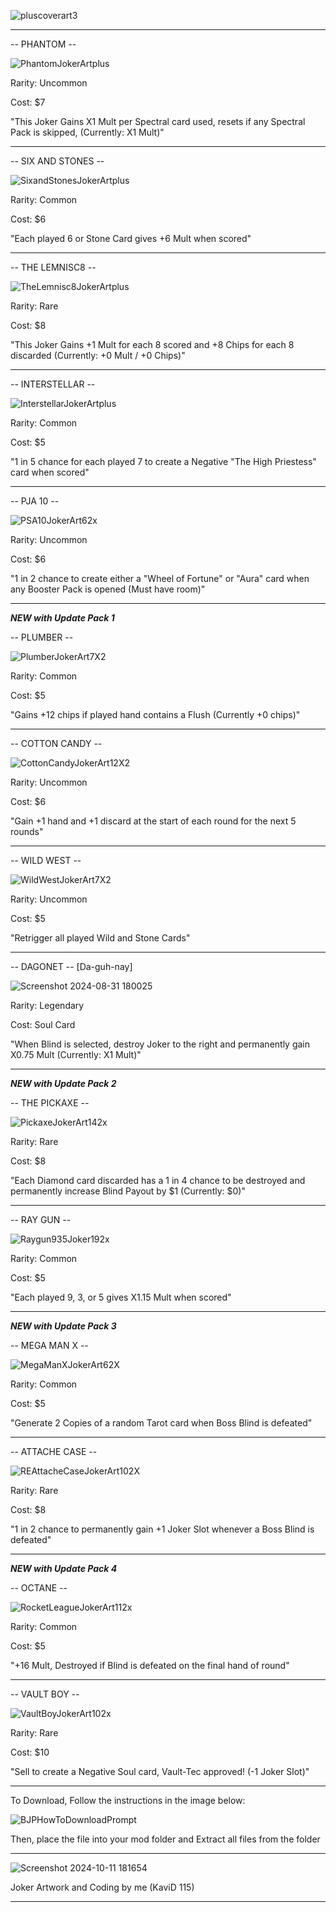 ![pluscoverart3](https://github.com/user-attachments/assets/4031b049-2573-4b3a-8c95-9862d122c974)

-----

-- PHANTOM --

![PhantomJokerArtplus](https://github.com/user-attachments/assets/a2e1ab8a-fbbd-4159-98a9-65e037c1797a)                                                    

Rarity: Uncommon

Cost: $7

"This Joker Gains X1 Mult per Spectral card used, resets if any Spectral Pack is skipped, (Currently: X1 Mult)"

------

-- SIX AND STONES --

![SixandStonesJokerArtplus](https://github.com/user-attachments/assets/89d69034-e9dd-432c-9f5f-b09da2a9e0be)

Rarity: Common

Cost: $6

"Each played 6 or Stone Card gives +6 Mult when scored"

-----

-- THE LEMNISC8 --

![TheLemnisc8JokerArtplus](https://github.com/user-attachments/assets/9bab7b90-4d8e-4a9f-b33e-1afc9137f5b7)

Rarity: Rare 

Cost: $8

"This Joker Gains +1 Mult for each 8 scored and +8 Chips for each 8 discarded (Currently: +0 Mult / +0 Chips)"

-----

-- INTERSTELLAR --

![InterstellarJokerArtplus](https://github.com/user-attachments/assets/4ff16e35-1bee-4ec8-86e0-eb1c47833196)

Rarity: Common 

Cost: $5

"1 in 5 chance for each played 7 to create a Negative "The High Priestess" card when scored"

-----

-- PJA 10 --

![PSA10JokerArt62x](https://github.com/user-attachments/assets/b12388c0-2a52-4fb5-9a6b-ad74e3f6d8c8)

Rarity: Uncommon 

Cost: $6

"1 in 2 chance to create either a "Wheel of Fortune" or "Aura" card when any Booster Pack is opened (Must have room)"

-----

*****NEW with Update Pack 1*****

-- PLUMBER --

![PlumberJokerArt7X2](https://github.com/user-attachments/assets/33c39395-6592-4716-9101-101c5a6b06aa)

Rarity: Common

Cost: $5

"Gains +12 chips if played hand contains a Flush (Currently +0 chips)"

-----

-- COTTON CANDY --

![CottonCandyJokerArt12X2](https://github.com/user-attachments/assets/f7a5e290-2e34-4ada-b366-dbbff1596571)

Rarity: Uncommon

Cost: $6

"Gain +1 hand and +1 discard at the start of each round for the next 5 rounds"

-----

-- WILD WEST --

![WildWestJokerArt7X2](https://github.com/user-attachments/assets/5ecd7709-db26-4b93-969d-ce557d3bb5e6)

Rarity: Uncommon

Cost: $5

"Retrigger all played Wild and Stone Cards"

-----

-- DAGONET --  [Da-guh-nay]

![Screenshot 2024-08-31 180025](https://github.com/user-attachments/assets/5eb4a1d2-6a75-48b8-8bbc-6f6bfab8266b)

Rarity: Legendary

Cost: Soul Card

"When Blind is selected, destroy Joker to the right and permanently gain X0.75 Mult (Currently: X1 Mult)"

-----

*****NEW with Update Pack 2*****

-- THE PICKAXE --

![PickaxeJokerArt142x](https://github.com/user-attachments/assets/4f49b056-bddd-4f3d-892b-d3d913dac240)

Rarity: Rare

Cost: $8

"Each Diamond card discarded has a 1 in 4 chance to be destroyed and permanently increase Blind Payout by $1 (Currently: $0)"

-----

-- RAY GUN --

![Raygun935Joker192x](https://github.com/user-attachments/assets/945edc00-c1e6-4893-a9a4-d10308180807)


Rarity: Common

Cost: $5

"Each played 9, 3, or 5 gives X1.15 Mult when scored"

-----

*****NEW with Update Pack 3*****

-- MEGA MAN X --

![MegaManXJokerArt62X](https://github.com/user-attachments/assets/b20d55f4-6ba7-4ba2-97de-09ca3fdb35dc)

Rarity: Common

Cost: $5

"Generate 2 Copies of a random Tarot card when Boss Blind is defeated"

-----

-- ATTACHE CASE --

![REAttacheCaseJokerArt102X](https://github.com/user-attachments/assets/8c0ac146-7e3b-4a0a-9c1f-464040be74c6)

Rarity: Rare

Cost: $8

"1 in 2 chance to permanently gain +1 Joker Slot whenever a Boss Blind is defeated"

-----

*****NEW with Update Pack 4*****

-- OCTANE --

![RocketLeagueJokerArt112x](https://github.com/user-attachments/assets/3dcd2214-ae09-4c16-a04d-1c2ec87031ad)

Rarity: Common

Cost: $5

"+16 Mult, Destroyed if Blind is defeated on the final hand of round"

-----

-- VAULT BOY --

![VaultBoyJokerArt102x](https://github.com/user-attachments/assets/b9f34b29-a3cc-4f53-a483-509a2e6e1d45)

Rarity: Rare

Cost: $10

"Sell to create a Negative Soul card, Vault-Tec approved! (-1 Joker Slot)"

-----

To Download, Follow the instructions in the image below:

![BJPHowToDownloadPrompt](https://github.com/user-attachments/assets/d90cceb5-b12a-4a1d-b012-bbd2f60794e9)

Then, place the file into your mod folder and Extract all files from the folder

-----

![Screenshot 2024-10-11 181654](https://github.com/user-attachments/assets/36950753-0506-46c7-b130-563e0d53f18e)

Joker Artwork and Coding by me (KaviD 115)

-----

